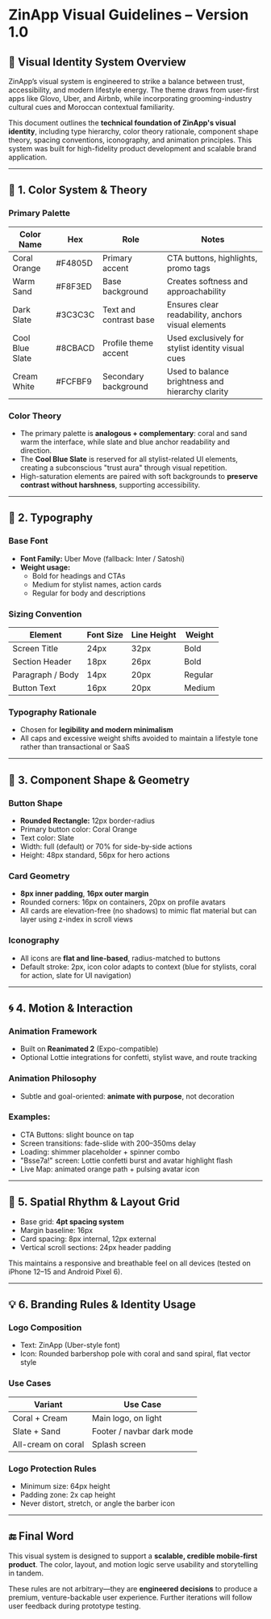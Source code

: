 
# ZinApp Visual Guidelines – Version 1.0

## 🎨 Visual Identity System Overview
ZinApp’s visual system is engineered to strike a balance between trust, accessibility, and modern lifestyle energy. The theme draws from user-first apps like Glovo, Uber, and Airbnb, while incorporating grooming-industry cultural cues and Moroccan contextual familiarity.

This document outlines the **technical foundation of ZinApp's visual identity**, including type hierarchy, color theory rationale, component shape theory, spacing conventions, iconography, and animation principles. This system was built for high-fidelity product development and scalable brand application.

---

## 🧱 1. Color System & Theory

### Primary Palette
| Color Name       | Hex       | Role                    | Notes                                                   |
|------------------|-----------|-------------------------|----------------------------------------------------------|
| Coral Orange     | #F4805D   | Primary accent          | CTA buttons, highlights, promo tags                      |
| Warm Sand        | #F8F3ED   | Base background         | Creates softness and approachability                     |
| Dark Slate       | #3C3C3C   | Text and contrast base  | Ensures clear readability, anchors visual elements       |
| Cool Blue Slate  | #8CBACD   | Profile theme accent    | Used exclusively for stylist identity visual cues        |
| Cream White      | #FCFBF9   | Secondary background    | Used to balance brightness and hierarchy clarity         |

### Color Theory
- The primary palette is **analogous + complementary**: coral and sand warm the interface, while slate and blue anchor readability and direction.
- The **Cool Blue Slate** is reserved for all stylist-related UI elements, creating a subconscious "trust aura" through visual repetition.
- High-saturation elements are paired with soft backgrounds to **preserve contrast without harshness**, supporting accessibility.

---

## 🧩 2. Typography

### Base Font
- **Font Family:** Uber Move (fallback: Inter / Satoshi)
- **Weight usage:**
  - Bold for headings and CTAs
  - Medium for stylist names, action cards
  - Regular for body and descriptions

### Sizing Convention
| Element                | Font Size | Line Height | Weight  |
|------------------------|-----------|-------------|---------|
| Screen Title           | 24px      | 32px        | Bold    |
| Section Header         | 18px      | 26px        | Bold    |
| Paragraph / Body       | 14px      | 20px        | Regular |
| Button Text            | 16px      | 20px        | Medium  |

### Typography Rationale
- Chosen for **legibility and modern minimalism**
- All caps and excessive weight shifts avoided to maintain a lifestyle tone rather than transactional or SaaS

---

## 🔘 3. Component Shape & Geometry

### Button Shape
- **Rounded Rectangle:** 12px border-radius
- Primary button color: Coral Orange
- Text color: Slate
- Width: full (default) or 70% for side-by-side actions
- Height: 48px standard, 56px for hero actions

### Card Geometry
- **8px inner padding**, **16px outer margin**
- Rounded corners: 16px on containers, 20px on profile avatars
- All cards are elevation-free (no shadows) to mimic flat material but can layer using z-index in scroll views

### Iconography
- All icons are **flat and line-based**, radius-matched to buttons
- Default stroke: 2px, icon color adapts to context (blue for stylists, coral for action, slate for UI navigation)

---

## 🌀 4. Motion & Interaction

### Animation Framework
- Built on **Reanimated 2** (Expo-compatible)
- Optional Lottie integrations for confetti, stylist wave, and route tracking

### Animation Philosophy
- Subtle and goal-oriented: **animate with purpose**, not decoration

### Examples:
- CTA Buttons: slight bounce on tap
- Screen transitions: fade-slide with 200–350ms delay
- Loading: shimmer placeholder + spinner combo
- "Bsse7a!" screen: Lottie confetti burst and avatar highlight flash
- Live Map: animated orange path + pulsing avatar icon

---

## 🧭 5. Spatial Rhythm & Layout Grid
- Base grid: **4pt spacing system**
- Margin baseline: 16px
- Card spacing: 8px internal, 12px external
- Vertical scroll sections: 24px header padding

This maintains a responsive and breathable feel on all devices (tested on iPhone 12–15 and Android Pixel 6).

---

## 💡 6. Branding Rules & Identity Usage

### Logo Composition
- Text: ZinApp (Uber-style font)
- Icon: Rounded barbershop pole with coral and sand spiral, flat vector style

### Use Cases
| Variant         | Use Case               |
|-----------------|------------------------|
| Coral + Cream   | Main logo, on light    |
| Slate + Sand    | Footer / navbar dark mode |
| All-cream on coral | Splash screen         |

### Logo Protection Rules
- Minimum size: 64px height
- Padding zone: 2x cap height
- Never distort, stretch, or angle the barber icon

---

## 🔚 Final Word
This visual system is designed to support a **scalable, credible mobile-first product**. The color, layout, and motion logic serve usability and storytelling in tandem.

These rules are not arbitrary—they are **engineered decisions** to produce a premium, venture-backable user experience. Further iterations will follow user feedback during prototype testing.
